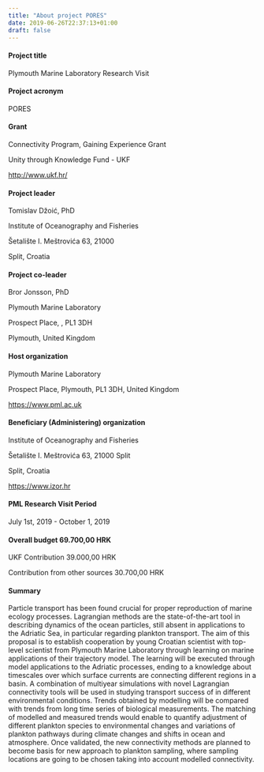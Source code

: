 ```yaml
---
title: "About project PORES"
date: 2019-06-26T22:37:13+01:00
draft: false
---
```



####  Project title
Plymouth Marine Laboratory Research Visit 

####  Project acronym
PORES

####  Grant
Connectivity Program, Gaining Experience Grant

Unity through Knowledge Fund - UKF

http://www.ukf.hr/

####  Project leader
Tomislav Džoić, PhD

Institute of Oceanography and Fisheries

Šetalište I. Meštrovića 63, 21000

Split, Croatia

####  Project co-leader
Bror Jonsson, PhD

Plymouth Marine Laboratory

Prospect Place, , PL1 3DH

Plymouth, United Kingdom

####  Host organization

Plymouth Marine Laboratory

Prospect Place, Plymouth, PL1 3DH, United Kingdom

https://www.pml.ac.uk

####  Beneficiary (Administering) organization

Institute of Oceanography and Fisheries

Šetalište I. Meštrovića 63, 21000 Split

Split, Croatia

https://www.izor.hr

#### PML Research Visit Period
July 1st, 2019  - October 1, 2019 

#### Overall budget 	69.700,00 HRK

UKF Contribution 		39.000,00 HRK

Contribution from other sources 30.700,00 HRK

#### Summary

Particle transport has been found crucial for proper reproduction of marine
ecology processes. Lagrangian methods are the state-of-the-art tool in describing
dynamics of the ocean particles, still absent in applications to the Adriatic Sea, in
particular regarding plankton transport.
The aim of this proposal is to establish cooperation by young Croatian
scientist with top-level scientist from Plymouth Marine Laboratory through
learning on marine applications of their trajectory model. The learning will be
executed through model applications to the Adriatic processes, ending to a
knowledge about timescales over which surface currents are connecting different
regions in a basin. A combination of multiyear
simulations with novel Lagrangian connectivity tools will be used in studying
transport success of in different environmental conditions. Trends obtained by
modelling will be compared with trends from long time series of biological
measurements. The matching of modelled and measured trends would enable to
quantify adjustment of different plankton species to environmental changes and
variations of plankton pathways during climate changes and shifts in ocean and
atmosphere. Once validated, the new connectivity methods are planned to become
basis for new approach to plankton sampling, where sampling locations are going
to be chosen taking into account modelled connectivity.




